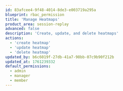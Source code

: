 ```yaml
---
id: 83afcee4-9f48-4014-8de3-e003719a295a
blueprint: rbac_permission
title: 'Manage Heatmaps'
product_area: session-replay
advanced: false
description: 'Create, update, and delete heatmaps'
actions:
  - 'create heatmap'
  - 'update heatmap'
  - 'delete heatmap'
updated_by: b6c6019f-27db-41a7-98bb-07c9b90f212b
updated_at: 1761239332
default_permissions:
  - admin
  - manager
  - member
---
```

